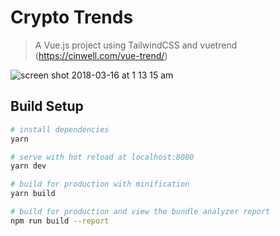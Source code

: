 # Crypto Trends

> A Vue.js project using TailwindCSS and vuetrend (https://cinwell.com/vue-trend/)

![screen shot 2018-03-16 at 1 13 15 am](https://user-images.githubusercontent.com/90957/37510112-4816f046-28b7-11e8-8a16-a4c5993cc36d.png)
## Build Setup

``` bash
# install dependencies
yarn

# serve with hot reload at localhost:8080
yarn dev

# build for production with minification
yarn build

# build for production and view the bundle analyzer report
npm run build --report
```


